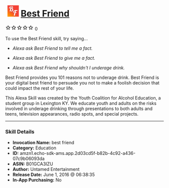 # &nbsp;<img src="skill_icon" alt="Best Friend icon" width="36"> [Best Friend](http://alexa.amazon.com/#skills/amzn1.echo-sdk-ams.app.2d03cd5f-b82b-4c92-a436-07c9b06093da)
![0 stars](../../images/ic_star_border_black_18dp_1x.png)![0 stars](../../images/ic_star_border_black_18dp_1x.png)![0 stars](../../images/ic_star_border_black_18dp_1x.png)![0 stars](../../images/ic_star_border_black_18dp_1x.png)![0 stars](../../images/ic_star_border_black_18dp_1x.png) 0

To use the Best Friend skill, try saying...

* *Alexa ask Best Friend to tell me a fact.*

* *Alexa ask Best Friend to give me a fact.*

* *Alexa ask Best Friend why shouldn't I underage drink.*

Best Friend provides you 101 reasons not to underage drink. Best Friend is your digital best friend to persuade you not to make a foolish decision that could impact the rest of your life.

This Alexa Skill was created by the Youth Coalition for Alcohol Education, a student group in Lexington KY. We educate youth and adults on the risks involved in underage drinking through presentations to both adults and teens, television appearances, radio spots, and special projects.

***

### Skill Details

* **Invocation Name:** best friend
* **Category:** Education
* **ID:** amzn1.echo-sdk-ams.app.2d03cd5f-b82b-4c92-a436-07c9b06093da
* **ASIN:** B01GCA3IZU
* **Author:** Untamed Entertainment
* **Release Date:** June 1, 2016 @ 06:38:35
* **In-App Purchasing:** No
